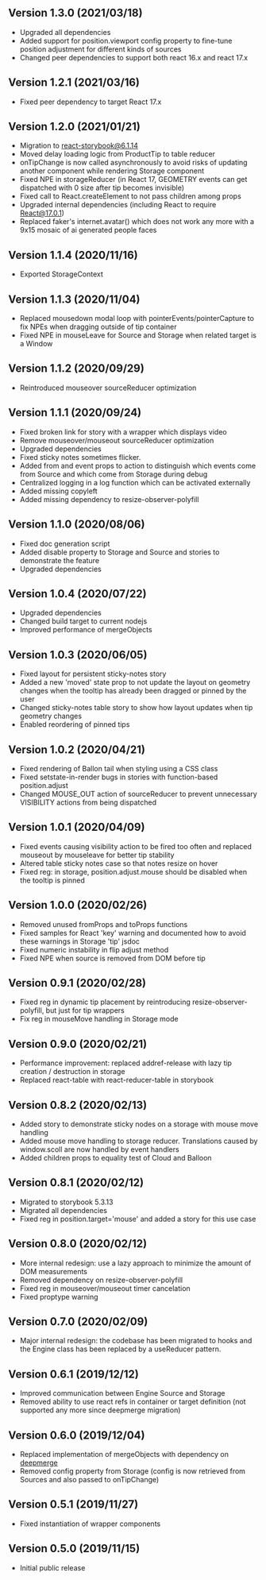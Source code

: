 ## Version 1.3.0 (2021/03/18)
- Upgraded all dependencies
- Added support for position.viewport config property to fine-tune position adjustment for different kinds of sources
- Changed peer dependencies to support both react 16.x and react 17.x

## Version 1.2.1 (2021/03/16)
- Fixed peer dependency to target React 17.x

## Version 1.2.0 (2021/01/21)

- Migration to react-storybook@6.1.14
- Moved delay loading logic from ProductTip to table reducer
- onTipChange is now called asynchronously to avoid risks of updating another component while rendering Storage component
- Fixed NPE in storageReducer (in React 17, GEOMETRY events can get dispatched with 0 size after tip becomes invisible)
- Fixed call to React.createElement to not pass children among props
- Upgraded internal dependencies (including React to require React@17.0.1)
- Replaced faker's internet.avatar() which does not work any more with a 9x15 mosaic of ai generated people faces

## Version 1.1.4 (2020/11/16)

- Exported StorageContext

## Version 1.1.3 (2020/11/04)

- Replaced mousedown modal loop with pointerEvents/pointerCapture to fix NPEs when dragging outside of tip container
- Fixed NPE in mouseLeave for Source and Storage when related target is a Window

## Version 1.1.2 (2020/09/29)

- Reintroduced mouseover sourceReducer optimization

## Version 1.1.1 (2020/09/24)

- Fixed broken link for story with a wrapper which displays video
- Remove mouseover/mouseout sourceReducer optimization
- Upgraded dependencies
- Fixed sticky notes sometimes flicker.
- Added from and event props to action to distinguish which events come from Source and which come from Storage during debug
- Centralized logging in a log function which can be activated externally
- Added missing copyleft
- Added missing dependency to resize-observer-polyfill

## Version 1.1.0 (2020/08/06)

- Fixed doc generation script
- Added disable property to Storage and Source and stories to demonstrate the feature
- Upgraded dependencies

## Version 1.0.4 (2020/07/22)

- Upgraded dependencies
- Changed build target to current nodejs
- Improved performance of mergeObjects

## Version 1.0.3 (2020/06/05)

- Fixed layout for persistent sticky-notes story
- Added a new 'moved' state prop to not update the layout on geometry changes when the tooltip has already been dragged or pinned by the user
- Changed sticky-notes table story to show how layout updates when tip geometry changes
- Enabled reordering of pinned tips

## Version 1.0.2 (2020/04/21)

- Fixed rendering of Ballon tail when styling using a CSS class
- Fixed setstate-in-render bugs in stories with function-based position.adjust
- Changed MOUSE_OUT action of sourceReducer to prevent unnecessary VISIBILITY actions from being dispatched

## Version 1.0.1 (2020/04/09)

- Fixed events causing visibility action to be fired too often and replaced mouseout by mouseleave for better tip stability
- Altered table sticky notes case so that notes resize on hover
- Fixed reg: in storage, position.adjust.mouse should be disabled when the tooltip is pinned

## Version 1.0.0 (2020/02/26)

- Removed unused fromProps and toProps functions
- Fixed samples for React 'key' warning and documented how to avoid these warnings in Storage 'tip' jsdoc
- Fixed numeric instability in flip adjust method
- Fixed NPE when source is removed from DOM before tip

## Version 0.9.1 (2020/02/28)

- Fixed reg in dynamic tip placement by reintroducing resize-observer-polyfill, but just for tip wrappers
- Fix reg in mouseMove handling in Storage mode

## Version 0.9.0 (2020/02/21)

- Performance improvement: replaced addref-release with lazy tip creation / destruction in storage
- Replaced react-table with react-reducer-table in storybook

## Version 0.8.2 (2020/02/13)

- Added story to demonstrate sticky nodes on a storage with mouse move handling
- Added mouse move handling to storage reducer. Translations caused by window.scoll are now handled by event handlers
- Added children props to equality test of Cloud and Balloon

## Version 0.8.1 (2020/02/12)

- Migrated to storybook 5.3.13
- Migrated all dependencies
- Fixed reg in position.target='mouse' and added a story for this use case

## Version 0.8.0 (2020/02/12)

- More internal redesign: use a lazy approach to minimize the amount of DOM measurements
- Removed dependency on resize-observer-polyfill
- Fixed reg in mouseover/mouseout timer cancelation
- Fixed proptype warning

## Version 0.7.0 (2020/02/09)

- Major internal redesign: the codebase has been migrated to hooks and the Engine class has been replaced by a useReducer pattern.

## Version 0.6.1 (2019/12/12)

- Improved communication between Engine Source and Storage
- Removed ability to use react refs in container or target definition (not supported any more since deepmerge migration)

## Version 0.6.0 (2019/12/04)

- Replaced implementation of mergeObjects with dependency on [deepmerge](https://www.npmjs.com/package/deepmerge)
- Removed config property from Storage (config is now retrieved from Sources and also passed to onTipChange)

## Version 0.5.1 (2019/11/27)

- Fixed instantiation of wrapper components

## Version 0.5.0 (2019/11/15)

- Initial public release
